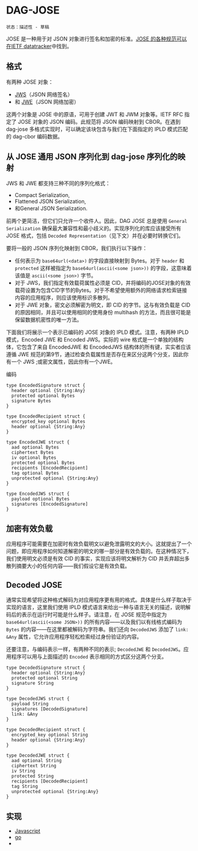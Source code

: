 # DAG-JOSE
	状态：描述性 - 草稿

JOSE 是一种用于对 JSON 对象进行签名和加密的标准。[JOSE 的各种规范可以在IETF datatracker](https://datatracker.ietf.org/wg/jose/documents/)中找到。
## 格式
有两种 JOSE 对象：

- [JWS](https://datatracker.ietf.org/doc/rfc7515/?include_text=1)（JSON 网络签名）
- 和 [JWE](https://datatracker.ietf.org/doc/rfc7516/?include_text=1)（JSON 网络加密）

这两个对象是 JOSE 中的原语，可用于创建 JWT 和 JWM 对象等。IETF RFC 指定了 JOSE 对象的 JSON 编码。此规范将 JSON 编码映射到 CBOR。在遇到 dag-jose 多格式实现时，可以确定该块包含与我们在下面指定的 IPLD 模式匹配的 dag-cbor 编码数据。

## 从 JOSE 通用 JSON 序列化到 dag-jose 序列化的映射
JWS 和 JWE 都支持三种不同的序列化格式：

- Compact Serialization,
- Flattened JSON Serialization, 
- 和General JSON Serialization. 

前两个更简洁，但它们只允许一个收件人。因此，DAG JOSE 总是使用 `General Serialization` 确保最大兼容性和最小歧义的。实现序列化的库应该接受所有 JOSE 格式，包括 `Decoded Representation`（见下文）并在必要时转换它们。

要将一般的 JSON 序列化映射到 CBOR，我们执行以下操作：

-  任何表示为 `base64url(<data>)` 的字段直接映射到 Bytes。对于 `header` 和 `protected` 这样被指定为 `base64url(ascii(<some json>))` 的字段，这意味着该值是 `ascii(<some json>)` 字节。
- 对于 JWS，我们指定有效载荷属性必须是 CID，并将编码的JOSE对象的有效载荷设置为包含CID字节的Bytes。对于不希望使用额外的网络请求检索链接内容的应用程序，则应该使用标识多散列。
- 对于 JWE 对象，密文必须解密为明文，即 CID 的字节。这与有效负载是 CID 的原因相同，并且可以使用相同的使用身份 multihash 的方法，而且很可能是保留数据机密性的唯一方法。

下面我们将展示一个表示已编码的 JOSE 对象的 IPLD 模式。注意，有两种 IPLD 模式，Encoded JWE 和 Encoded JWS。实际的 wire 格式是一个单独的结构体，它包含了来自 EncodedJWE 和 EncodedJWS 结构体的所有键，实实者应该遵循 JWE 规范的第9节，通过检查负载属性是否存在来区分这两个分支，因此你有一个 JWS ;或密文属性，因此你有一个JWE。

编码

	type EncodedSignature struct {
	  header optional {String:Any}
	  protected optional Bytes
	  signature Bytes
	}
	
	type EncodedRecipient struct {
	  encrypted_key optional Bytes
	  header optional {String:Any}
	}
	
	type EncodedJWE struct {
	  aad optional Bytes
	  ciphertext Bytes
	  iv optional Bytes
	  protected optional Bytes
	  recipients [EncodedRecipient]
	  tag optional Bytes
	  unprotected optional {String:Any}
	}
	
	type EncodedJWS struct {
	  payload optional Bytes
	  signatures [EncodedSignature]
	}
	
## 加密有效负载
应用程序可能需要在加密时有效负载明文以避免泄露明文的大小。这就提出了一个问题，即应用程序如何知道解密的明文的哪一部分是有效负载的。在这种情况下，我们使用明文必须是有效 CID 的事实，实现应该将明文解析为 CID 并丢弃超出多散列摘要大小的任何内容——我们假设它是有效负载。
## Decoded JOSE
通常实现希望将这种格式解码为对应用程序更有用的格式。具体是什么样子取决于实现的语言，这里我们使用 IPLD 模式语言来给出一种与语言无关的描述，说明解码后的表示在运行时可能是什么样子。请注意，在 JOSE 规范中指定为 `base64url(ascii(<some JSON>))` 的所有内容——以及我们以有线格式编码为 `Bytes` 的内容——在这里都被解码为字符串。我们还向 `DecodedJWS` 添加了 `link: &Any` 属性，它允许应用程序轻松检索经过身份验证的内容。

还要注意，与编码表示一样，有两种不同的表示; `DecodedJWE` 和 `DecodedJWS`。应用程序可以用与上面描述的 `Encoded` 表示相同的方式区分这两个分支。

	type DecodedSignature struct {
	  header optional {String:Any}
	  protected optional String
	  signature String
	}
	
	type DecodedJWS struct {
	  payload String
	  signatures [DecodedSignature]
	  link: &Any
	}
	
	type DecodedRecipient struct {
	  encrypted_key optional String
	  header optional {String:Any}
	}
	
	type DecodedJWE struct {
	  aad optional String
	  ciphertext String
	  iv String
	  protected String
	  recipients [DecodedRecipient]
	  tag String
	  unprotected optional {String:Any}
	}
## 实现
- [Javascript](https://github.com/oed/js-dag-jose)
- [go](https://github.com/alexjg/go-dag-jose)
- 